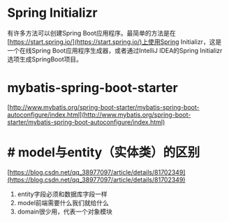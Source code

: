 # Spring Initializr
有许多方法可以创建Spring Boot应用程序。最简单的方法是在[https://start.spring.io/](https://start.spring.io/)上使用Spring Initializr，这是一个在线Spring Boot应用程序生成器，或者通过IntelliJ IDEA的Spring Initializr选项生成SpringBoot项目。
# mybatis-spring-boot-starter
[http://www.mybatis.org/spring-boot-starter/mybatis-spring-boot-autoconfigure/index.html](http://www.mybatis.org/spring-boot-starter/mybatis-spring-boot-autoconfigure/index.html)
# # model与entity（实体类）的区别
[https://blog.csdn.net/qq_38977097/article/details/81702349](https://blog.csdn.net/qq_38977097/article/details/81702349)
1. entity字段必须和数据库字段一样
2. model前端需要什么我们就给什么
3. domain很少用，代表一个对象模块
<!--stackedit_data:
eyJoaXN0b3J5IjpbNzM1MjkxNjE3LDMyMTgzMjE1NCwtMTM4MD
IyOTQ2NiwxMzA2ODcwMzg1LDE0NDQ0MzE0NjIsNTkzMDM3MDE5
LDYxNTA4Nzg4NV19
-->